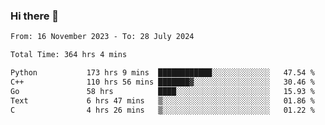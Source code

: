 ### Hi there 👋

<!--
**floyiac/floyiac** is a ✨ _special_ ✨ repository because its `README.md` (this file) appears on your GitHub profile.

Here are some ideas to get you started:

- 🔭 I’m currently working on ...
- 🌱 I’m currently learning ...
- 👯 I’m looking to collaborate on ...
- 🤔 I’m looking for help with ...
- 💬 Ask me about ...
- 📫 How to reach me: ...
- 😄 Pronouns: ...
- ⚡ Fun fact: ...
-->

<!--START_SECTION:waka-->

```txt
From: 16 November 2023 - To: 28 July 2024

Total Time: 364 hrs 4 mins

Python           173 hrs 9 mins  ████████████░░░░░░░░░░░░░   47.54 %
C++              110 hrs 56 mins ███████▓░░░░░░░░░░░░░░░░░   30.46 %
Go               58 hrs          ████░░░░░░░░░░░░░░░░░░░░░   15.93 %
Text             6 hrs 47 mins   ▒░░░░░░░░░░░░░░░░░░░░░░░░   01.86 %
C                4 hrs 26 mins   ▒░░░░░░░░░░░░░░░░░░░░░░░░   01.22 %
```

<!--END_SECTION:waka-->
